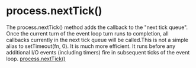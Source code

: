 # process.nextTick()

The process.nextTick() method adds the callback to the "next tick queue". Once the current turn of the event loop turn runs to completion, all callbacks currently in the next tick queue will be called.This is not a simple alias to setTimeout(fn, 0). It is much more efficient. It runs before any additional I/O events (including timers) fire in subsequent ticks of the event loop.
[process.nextTick()](https://nodejs.org/api/process.html#process_process_nexttick_callback_args)
 


